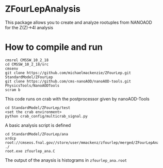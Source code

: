 # ZFourLepAnalysis

This package allows you to create and analyze rootuples from NANOAOD for the Z(Z)->4l analysis

# How to compile and run
    cmsrel CMSSW_10_2_18
    cd CMSSW_10_2_18/src
    cmsenv
    git clone https://github.com/michaelmackenzie/ZFourLep.git StandardModel/ZFourLep
    git clone https://github.com/cms-nanoAOD/nanoAOD-tools.git PhysicsTools/NanoAODTools
    scram b
  
This code runs on crab with the postprocessor given by nanoAOD-Tools

    cd StandardModel/ZFourLep/test
    <set the crab environment>
    python crab_config/multicrab_signal.py
  
 
 A basic analysis script is defined
    
    cd StandardModel/ZFourLep/ana
    xrdcp root://cmseos.fnal.gov//store/user/mmackenz/zfourlep/merged/ZFourLepAnalysis_merged.root ./
    root.exe zfourlep_ana.C
    
The output of the anaysis is histograms in `zfourlep_ana.root`
  
